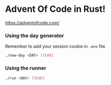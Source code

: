 # Advent Of Code in Rust!

https://adventofcode.com/

### Using the day generator
Remember to add your session cookie in `.env` file.
```sh
./new-day <DAY> [YEAR]
```

### Using the runner
```sh
./run <DAY> [YEAR]
```
